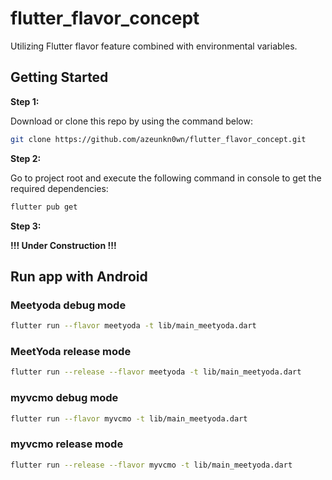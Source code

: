 # flutter_flavor_concept

Utilizing Flutter flavor feature combined with environmental variables.

## Getting Started

**Step 1:**

Download or clone this repo by using the command below:

```bash
git clone https://github.com/azeunkn0wn/flutter_flavor_concept.git
```

**Step 2:**

Go to project root and execute the following command in console to get the required dependencies:

```bash
flutter pub get 
```

**Step 3:**

**!!! Under Construction !!!**

<!-- TODO: Create docs -->

## Run app with Android

### **Meetyoda debug mode**

```bash
flutter run --flavor meetyoda -t lib/main_meetyoda.dart
```

### **MeetYoda release mode**

```bash
flutter run --release --flavor meetyoda -t lib/main_meetyoda.dart
```

### **myvcmo debug mode**

```bash
flutter run --flavor myvcmo -t lib/main_meetyoda.dart
```

### **myvcmo release mode**

```bash
flutter run --release --flavor myvcmo -t lib/main_meetyoda.dart
```
